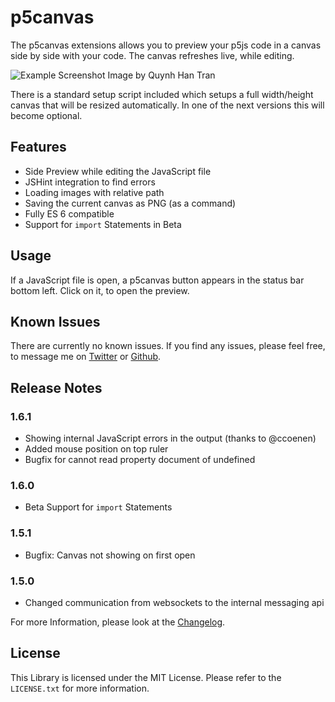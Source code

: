 # p5canvas

The p5canvas extensions allows you to preview your p5js code in a canvas side by side with your code. The canvas refreshes live, while editing.

![Example Screenshot](images/example_01.png)
Image by Quynh Han Tran

There is a standard setup script included which setups a full width/height canvas that will be resized automatically. In one of the next versions this will become optional.

## Features

- Side Preview while editing the JavaScript file
- JSHint integration to find errors
- Loading images with relative path
- Saving the current canvas as PNG (as a command)
- Fully ES 6 compatible
- Support for `import` Statements in Beta

## Usage

If a JavaScript file is open, a p5canvas button appears in the status bar bottom left. Click on it, to open the preview.

## Known Issues

There are currently no known issues. If you find any issues, please feel free, to message me on [Twitter](https://twitter.com/pixelkind) or [Github](https://github.com/pixelkind/p5canvas).

## Release Notes

### 1.6.1

- Showing internal JavaScript errors in the output (thanks to @ccoenen)
- Added mouse position on top ruler
- Bugfix for cannot read property document of undefined

### 1.6.0

- Beta Support for `import` Statements

### 1.5.1

- Bugfix: Canvas not showing on first open

### 1.5.0

- Changed communication from websockets to the internal messaging api

For more Information, please look at the [Changelog](CHANGELOG.md).

## License

This Library is licensed under the MIT License. Please refer to the `LICENSE.txt` for more information.

